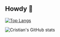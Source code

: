 ## Howdy 👋

[![Top Langs](https://github-readme-stats.vercel.app/api/top-langs/?username=c-lorenzo76&layout=donut)](https://github.com/c-lorenzo76/github-readme-stats)

![Cristian's GitHub stats](https://github-readme-stats.vercel.app/api?username=c-lorenzo76&show_icons=true&theme=transparent)

<!--
**c-lorenzo76/c-lorenzo76** is a ✨ _special_ ✨ repository because its `README.md` (this file) appears on your GitHub profile.

Here are some ideas to get you started:

- 🔭 I’m currently working on ...
- 🌱 I’m currently learning ...
- 👯 I’m looking to collaborate on ...
- 🤔 I’m looking for help with ...
- 💬 Ask me about ...
- 📫 How to reach me: ...
- 😄 Pronouns: ...
- ⚡ Fun fact: ...
-->
